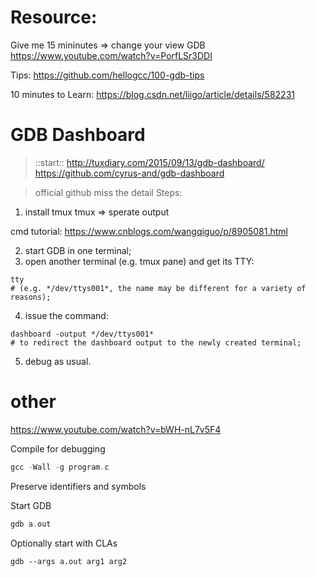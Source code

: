 # Resource:
Give me 15 mininutes => change your view GDB
https://www.youtube.com/watch?v=PorfLSr3DDI

Tips:
https://github.com/hellogcc/100-gdb-tips

10 minutes to Learn:
https://blog.csdn.net/liigo/article/details/582231

# GDB Dashboard
> ::start:: http://tuxdiary.com/2015/09/13/gdb-dashboard/
> https://github.com/cyrus-and/gdb-dashboard

> official github miss the detail
Steps:
1. install tmux
tmux => sperate output

cmd tutorial:
https://www.cnblogs.com/wangqiguo/p/8905081.html

2. start GDB in one terminal;
3. open another terminal (e.g. tmux pane) and get its TTY:
```shell
tty
# (e.g. */dev/ttys001*, the name may be different for a variety of reasons);
```
4. issue the command:
```shell
dashboard -output */dev/ttys001* 
# to redirect the dashboard output to the newly created terminal;
```
5. debug as usual.


# other
https://www.youtube.com/watch?v=bWH-nL7v5F4

Compile for debugging
```c
gcc -Wall -g program.c
```
Preserve identifiers and symbols

Start GDB
```c
gdb a.out
```

Optionally start with CLAs
```
gdb --args a.out arg1 arg2
```
